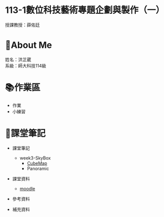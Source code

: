 # 113-1數位科技藝術專題企劃與製作（一）
授課教授：薛佑廷
# :sheep:About Me
姓名：洪芷葳  
系級：師大科技114級
# :books:作業區
+ 作業
+ 小練習

# :closed_book:課堂筆記
+ 課堂筆記
    + week3-SkyBox
        + [CubeMap](https://docs.unity3d.com/Manual/class-Cubemap.html)
        + Panoramic
+ 課堂資料  
    + [moodle](https://moodle3.ntnu.edu.tw/course/view.php?id=45610)
+ 參考資料
   
+ 補充資料

